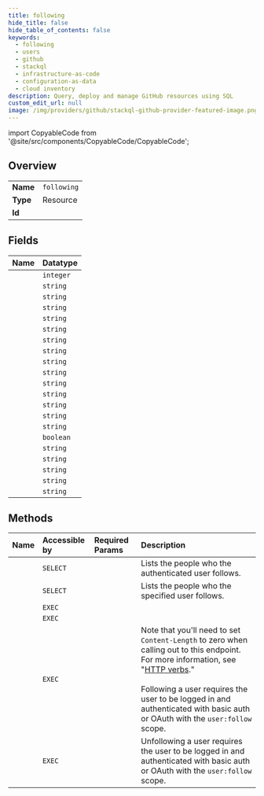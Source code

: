 ```yaml
---
title: following
hide_title: false
hide_table_of_contents: false
keywords:
  - following
  - users
  - github    
  - stackql
  - infrastructure-as-code
  - configuration-as-data
  - cloud inventory
description: Query, deploy and manage GitHub resources using SQL
custom_edit_url: null
image: /img/providers/github/stackql-github-provider-featured-image.png
---
```


import CopyableCode from '@site/src/components/CopyableCode/CopyableCode';




## Overview
<table><tbody>
<tr><td><b>Name</b></td><td><code>following</code></td></tr>
<tr><td><b>Type</b></td><td>Resource</td></tr>
<tr><td><b>Id</b></td><td><CopyableCode code="github.users.following" /></td></tr>
</tbody></table>

## Fields
| Name | Datatype |
|:-----|:---------|
| <CopyableCode code="id" /> | `integer` |
| <CopyableCode code="name" /> | `string` |
| <CopyableCode code="avatar_url" /> | `string` |
| <CopyableCode code="email" /> | `string` |
| <CopyableCode code="events_url" /> | `string` |
| <CopyableCode code="followers_url" /> | `string` |
| <CopyableCode code="following_url" /> | `string` |
| <CopyableCode code="gists_url" /> | `string` |
| <CopyableCode code="gravatar_id" /> | `string` |
| <CopyableCode code="html_url" /> | `string` |
| <CopyableCode code="login" /> | `string` |
| <CopyableCode code="node_id" /> | `string` |
| <CopyableCode code="organizations_url" /> | `string` |
| <CopyableCode code="received_events_url" /> | `string` |
| <CopyableCode code="repos_url" /> | `string` |
| <CopyableCode code="site_admin" /> | `boolean` |
| <CopyableCode code="starred_at" /> | `string` |
| <CopyableCode code="starred_url" /> | `string` |
| <CopyableCode code="subscriptions_url" /> | `string` |
| <CopyableCode code="type" /> | `string` |
| <CopyableCode code="url" /> | `string` |
## Methods
| Name | Accessible by | Required Params | Description |
|:-----|:--------------|:----------------|:------------|
| <CopyableCode code="list_followed_by_authenticated_user" /> | `SELECT` |  | Lists the people who the authenticated user follows. |
| <CopyableCode code="list_following_for_user" /> | `SELECT` | <CopyableCode code="username" /> | Lists the people who the specified user follows. |
| <CopyableCode code="check_following_for_user" /> | `EXEC` | <CopyableCode code="target_user, username" /> |  |
| <CopyableCode code="check_person_is_followed_by_authenticated" /> | `EXEC` | <CopyableCode code="username" /> |  |
| <CopyableCode code="follow" /> | `EXEC` | <CopyableCode code="username" /> | Note that you'll need to set `Content-Length` to zero when calling out to this endpoint. For more information, see "[HTTP verbs](https://docs.github.com/rest/overview/resources-in-the-rest-api#http-verbs)."<br /><br />Following a user requires the user to be logged in and authenticated with basic auth or OAuth with the `user:follow` scope. |
| <CopyableCode code="unfollow" /> | `EXEC` | <CopyableCode code="username" /> | Unfollowing a user requires the user to be logged in and authenticated with basic auth or OAuth with the `user:follow` scope. |
